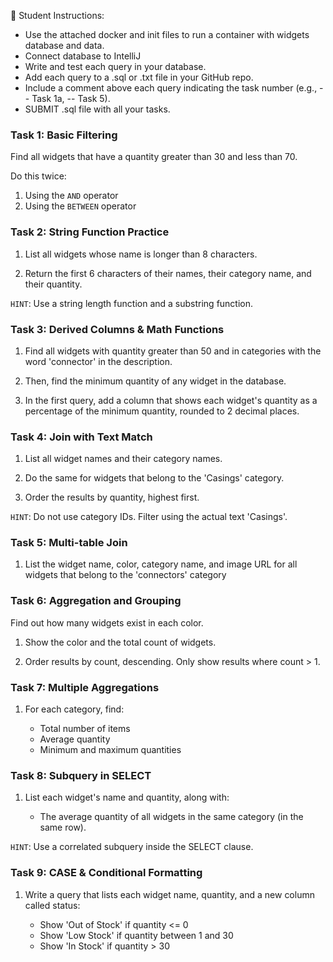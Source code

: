 📝 Student Instructions:

* Use the attached docker and init files to run a container with widgets database and data.
* Connect database to IntelliJ
* Write and test each query in your database.
* Add each query to a .sql or .txt file in your GitHub repo.
* Include a comment above each query indicating the task number (e.g., -- Task 1a, -- Task 5).
* SUBMIT .sql file with all your tasks.

### Task 1: Basic Filtering
Find all widgets that have a quantity greater than 30 and less than 70.

Do this twice:

1) Using the `AND` operator
1) Using the `BETWEEN` operator

### Task 2: String Function Practice
1) List all widgets whose name is longer than 8 characters.

1) Return the first 6 characters of their names, their category name, and their quantity.

``` HINT ```: Use a string length function and a substring function.

### Task 3: Derived Columns & Math Functions
1) Find all widgets with quantity greater than 50 and in categories with the word 'connector' in the description.

2) Then, find the minimum quantity of any widget in the database.

3) In the first query, add a column that shows each widget's quantity as a percentage of the minimum quantity, rounded to 2 decimal places.

### Task 4: Join with Text Match
1) List all widget names and their category names.

1) Do the same for widgets that belong to the 'Casings' category.

1) Order the results by quantity, highest first.

```HINT```: Do not use category IDs. Filter using the actual text 'Casings'.

### Task 5: Multi-table Join
1) List the widget name, color, category name, and image URL for all widgets that belong to the 'connectors' category 

### Task 6: Aggregation and Grouping
Find out how many widgets exist in each color.

1) Show the color and the total count of widgets.

1) Order results by count, descending.
Only show results where count > 1.

### Task 7: Multiple Aggregations
1) For each category, find:

    * Total number of items
    * Average quantity
    * Minimum and maximum quantities

### Task 8: Subquery in SELECT
1) List each widget's name and quantity, along with:

    * The average quantity of all widgets in the same category (in the same row).

```HINT```: Use a correlated subquery inside the SELECT clause.

### Task 9: CASE & Conditional Formatting
1) Write a query that lists each widget name, quantity, and a new column called status:

    * Show 'Out of Stock' if quantity <= 0
    * Show 'Low Stock' if quantity between 1 and 30
    * Show 'In Stock' if quantity > 30